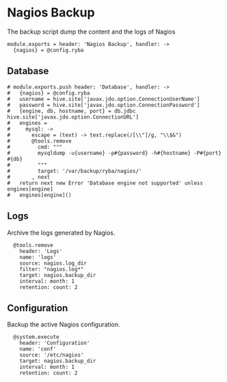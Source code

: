 
# Nagios Backup

The backup script dump the content and the logs of Nagios

    module.exports = header: 'Nagios Backup', handler: ->
      {nagios} = @config.ryba  

## Database

    # module.exports.push header: 'Database', handler: ->
    #   {nagios} = @config.ryba
    #   username = hive.site['javax.jdo.option.ConnectionUserName']
    #   password = hive.site['javax.jdo.option.ConnectionPassword']
    #   {engine, db, hostname, port} = db.jdbc hive.site['javax.jdo.option.ConnectionURL']
    #   engines = 
    #     mysql: ->
    #       escape = (text) -> text.replace(/[\\"]/g, "\\$&")
    #       @tools.remove
    #         cmd: """
    #         mysqldump -u{username} -p#{password} -h#{hostname} -P#{port} #{db}
    #         """
    #         target: '/var/backup/ryba/nagios/'
    #       , next
    #   return next new Error 'Database engine not supported' unless engines[engine]
    #   engines[engine]()

## Logs

Archive the logs generated by Nagios.

      @tools.remove
        header: 'Logs'
        name: 'logs'
        source: nagios.log_dir
        filter: "nagios.log*"
        target: nagios.backup_dir
        interval: month: 1
        retention: count: 2

## Configuration

Backup the active Nagios configuration.

      @system.execute
        header: 'Configuration'
        name: 'conf'
        source: '/etc/nagios'
        target: nagios.backup_dir
        interval: month: 1
        retention: count: 2
